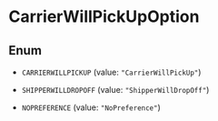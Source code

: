 
# CarrierWillPickUpOption

## Enum


* `CARRIERWILLPICKUP` (value: `"CarrierWillPickUp"`)

* `SHIPPERWILLDROPOFF` (value: `"ShipperWillDropOff"`)

* `NOPREFERENCE` (value: `"NoPreference"`)



